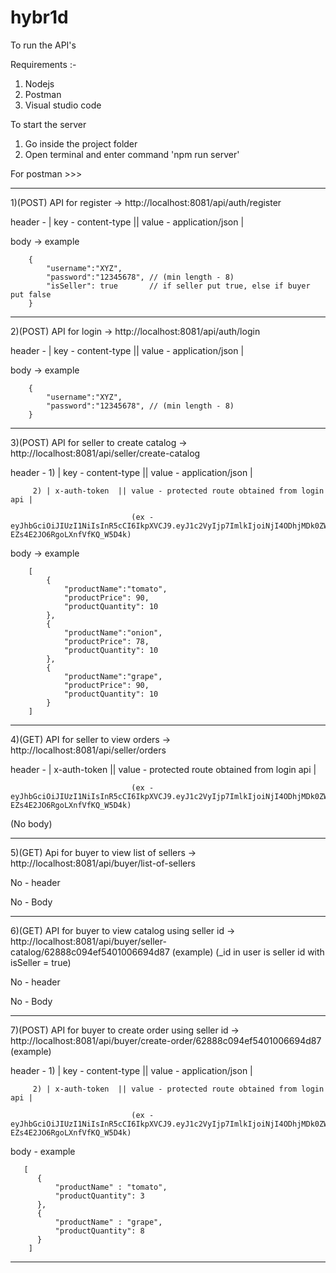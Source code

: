 # hybr1d


To run the API's

Requirements :-
1) Nodejs
2) Postman
3) Visual studio code

To start the server 
1) Go inside the project folder
2) Open terminal and enter command 'npm run server'


For postman >>>

----------------------------------------------------------------------------------------------------------------------------------------------
1)(POST) API for register -> http://localhost:8081/api/auth/register 

header - | key - content-type ||  value - application/json |

body -> example

        {
            "username":"XYZ",
            "password":"12345678", // (min length - 8)
            "isSeller": true       // if seller put true, else if buyer put false
        }
        
   
----------------------------------------------------------------------------------------------------------------------------------------------
2)(POST) API for login -> http://localhost:8081/api/auth/login 

header - | key - content-type ||  value - application/json |

body -> example

        {
            "username":"XYZ",
            "password":"12345678", // (min length - 8)
        }

----------------------------------------------------------------------------------------------------------------------------------------------
3)(POST) API for seller to create catalog -> http://localhost:8081/api/seller/create-catalog 

header - 1) | key - content-type ||  value - application/json |

         2) | x-auth-token  || value - protected route obtained from login api |
                               
                               (ex - eyJhbGciOiJIUzI1NiIsInR5cCI6IkpXVCJ9.eyJ1c2VyIjp7ImlkIjoiNjI4ODhjMDk0ZWY1NDAxMDA2Njk0ZDg3In0sImlhdCI6MTY1MzEyMTY2NCwiZXhwIjoxNjUzOTg1NjY0fQ._Xm40vb3ntyhMbPm-EZs4E2JO6RgoLXnfVfKQ_W5D4k)
                                        
body -> example

        [
            {
                "productName":"tomato",
                "productPrice": 90,
                "productQuantity": 10
            },
            {
                "productName":"onion",
                "productPrice": 78,
                "productQuantity": 10
            },
            {
                "productName":"grape",
                "productPrice": 90,
                "productQuantity": 10
            }
        ]

----------------------------------------------------------------------------------------------------------------------------------------------
4)(GET) API for seller to view orders -> http://localhost:8081/api/seller/orders 

header -    | x-auth-token  || value - protected route obtained from login api |
                               
                               (ex - eyJhbGciOiJIUzI1NiIsInR5cCI6IkpXVCJ9.eyJ1c2VyIjp7ImlkIjoiNjI4ODhjMDk0ZWY1NDAxMDA2Njk0ZDg3In0sImlhdCI6MTY1MzEyMTY2NCwiZXhwIjoxNjUzOTg1NjY0fQ._Xm40vb3ntyhMbPm-EZs4E2JO6RgoLXnfVfKQ_W5D4k)
                                        
(No body)

----------------------------------------------------------------------------------------------------------------------------------------------
5)(GET) Api for buyer to view list of sellers -> http://localhost:8081/api/buyer/list-of-sellers 

No - header

No - Body

----------------------------------------------------------------------------------------------------------------------------------------------
6)(GET) API for buyer to view catalog using seller id -> http://localhost:8081/api/buyer/seller-catalog/62888c094ef5401006694d87 (example) (_id in user is seller id with isSeller = true)

No - header

No - Body

----------------------------------------------------------------------------------------------------------------------------------------------
7)(POST) API for buyer to create order using seller id -> http://localhost:8081/api/buyer/create-order/62888c094ef5401006694d87 (example) 

header - 1) | key - content-type ||  value - application/json |

         2) | x-auth-token  || value - protected route obtained from login api |
                               
                               (ex - eyJhbGciOiJIUzI1NiIsInR5cCI6IkpXVCJ9.eyJ1c2VyIjp7ImlkIjoiNjI4ODhjMDk0ZWY1NDAxMDA2Njk0ZDg3In0sImlhdCI6MTY1MzEyMTY2NCwiZXhwIjoxNjUzOTg1NjY0fQ._Xm40vb3ntyhMbPm-EZs4E2JO6RgoLXnfVfKQ_W5D4k)
                                        
body - example

       [
          {
              "productName" : "tomato",
              "productQuantity": 3
          },
          {
              "productName" : "grape",
              "productQuantity": 8
          }
        ]
----------------------------------------------------------------------------------------------------------------------------------------------
